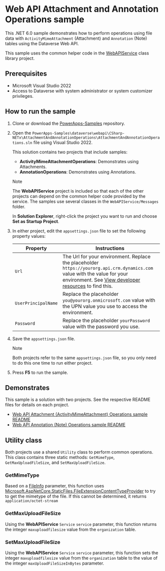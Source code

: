 # Web API Attachment and Annotation Operations sample

This .NET 6.0 sample demonstrates how to perform operations using file data with `ActivityMimeAttachment` (Attachment) and `Annotation` (Note) tables using the Dataverse Web API.

This sample uses the common helper code in the [WebAPIService](https://github.com/microsoft/PowerApps-Samples/tree/master/dataverse/webapi/CSharp-NETx/WebAPIService) class library project.

## Prerequisites

- Microsoft Visual Studio 2022
- Access to Dataverse with system administrator or system customizer privileges.

## How to run the sample

1. Clone or download the [PowerApps-Samples](https://github.com/microsoft/PowerApps-Samples) repository.
1. Open the `PowerApps-Samples\dataverse\webapi\CSharp-NETx\AttachmentAndAnnotationOperations\AttachmentAndAnnotationOperations.sln` file using Visual Studio 2022.

   This solution contains two projects that include samples:

   - **ActivityMimeAttachmentOperations**: Demonstrates using Attachments.
   - **AnnotationOperations**: Demonstrates using Annotations.

   > [!NOTE]
   > The **WebAPIService** project is included so that each of the other projects can depend on the common helper code provided by the service. The samples use several classes in the `WebAPIService/Messages` folder.

   In **Solution Explorer**, right-click the project you want to run and choose **Set as Startup Project**.

1. In either project, edit the `appsettings.json` file to set the following property values:

   | Property | Instructions |
   |----------|--------------|
   | `Url` | The Url for your environment. Replace the placeholder `https://yourorg.api.crm.dynamics.com` value with the value for your environment. See [View developer resources](https://learn.microsoft.com/power-apps/developer/data-platform/view-download-developer-resources) to find this. |
   | `UserPrincipalName` | Replace the placeholder `you@yourorg.onmicrosoft.com` value with the UPN value you use to access the environment. |
   | `Password` | Replace the placeholder `yourPassword` value with the password you use. |

1. Save the `appsettings.json` file.

   > [!NOTE]
   > Both projects refer to the same `appsettings.json` file, so you only need to do this one time to run either project.

1. Press **F5** to run the sample.

## Demonstrates

This sample is a solution  with two projects. See the respective README files for details on each project.

- [Web API Attachment (ActivityMimeAttachment) Operations sample README](https://github.com/microsoft/PowerApps-Samples/blob/master/dataverse/webapi/CSharp-NETx/AttachmentAndAnnotationOperations/ActivityMimeAttachmentOperations/README.md)
- [Web API Annotation (Note) Operations sample README](https://github.com/microsoft/PowerApps-Samples/blob/master/dataverse/webapi/CSharp-NETx/AttachmentAndAnnotationOperations/AnnotationOperations/README.md)

## Utility class

Both projects use a shared `Utility` class to perform common operations. This class contains three static methods: `GetMimeType`, `GetMaxUploadFileSize`, and `SetMaxUploadFileSize`.

### GetMimeType

Based on a [FileInfo](https://learn.microsoft.com/dotnet/api/system.io.fileinfo?view=net-7.0) parameter, this function uses [Microsoft.AspNetCore.StaticFiles.FileExtensionContentTypeProvider](https://learn.microsoft.com/dotnet/api/microsoft.aspnetcore.staticfiles.fileextensioncontenttypeprovider?view=aspnetcore-7.0) to try to get the mimetype of the file. If this cannot be determined, it returns `application/octet-stream`

### GetMaxUploadFileSize

Using the **WebAPIService** `Service` `service` parameter, this function returns the integer `maxuploadfilesize` value from the `organization` table.

### SetMaxUploadFileSize

Using the **WebAPIService** `Service`  `service` parameter, this function sets the integer `maxuploadfilesize` value from the `organization` table to the value of the integer `maxUploadFileSizeInBytes` parameter.
